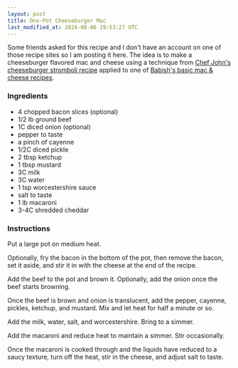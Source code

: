 ```yaml
---
layout: post
title: One-Pot Cheeseburger Mac
last_modified_at: 2024-08-06 19:53:27 UTC
---
```


Some friends asked for this recipe and I don't have an account on one of those
recipe sites so I am posting it here.
The idea is to make a cheeseburger flavored mac and cheese
using a technique from
[Chef John's cheeseburger stromboli recipe](https://www.youtube.com/watch?v=nzaNHC-ckzQ)
applied to one of
[Babish's basic mac & cheese recipes](https://www.youtube.com/watch?v=FUeyrEN14Rk).

### Ingredients

* 4 chopped bacon slices (optional)
* 1/2 lb ground beef
* 1C diced onion (optional)
* pepper to taste
* a pinch of cayenne
* 1/2C diced pickle
* 2 tbsp ketchup
* 1 tbsp mustard
* 3C milk
* 3C water
* 1 tsp worcestershire sauce
* salt to taste
* 1 lb macaroni
* 3-4C shredded cheddar

### Instructions

Put a large pot on medium heat.

Optionally, fry the bacon in the bottom of the pot, then remove the bacon,
set it aside, and stir it in with the cheese at the end of the recipe.

Add the beef to the pot and brown it.
Optionally, add the onion once the beef starts browning.

Once the beef is brown and onion is translucent,
add the pepper, cayenne, pickles, ketchup,
and mustard. Mix and let heat for half a minute or so.

Add the milk, water, salt, and worcestershire. Bring to a simmer.

Add the macaroni and reduce heat to maintain a simmer. Stir occasionally.

Once the macaroni is cooked through and the liquids have reduced to a
saucy texture, turn off the heat, stir in the cheese, and adjust salt to taste.

